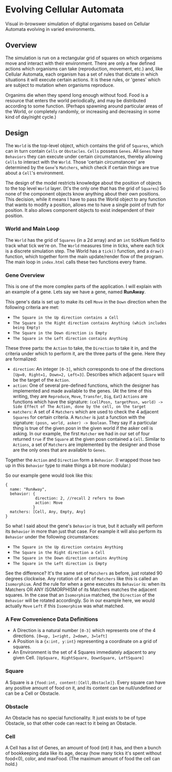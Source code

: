 # Evolving Cellular Automata

Visual in-browswer simulation of digital organisms based on Cellular Automata evolving in varied environments.

## Overview

The simulation is run on a rectangular grid of squares on which organisms move and interact with their environment. There are only a few defined actions which organisms can take (reproduction, movement, etc.) and, like Cellular Automata, each organism has a set of rules that dictate in which situations it will execute certain actions. It is these rules, or 'genes' which are subject to mutation when organisms reproduce.

Organims die when they spend long enough without food. Food is a resource that enters the world periodically, and may be distributed according to some function. (Perhaps spawning around particular areas of the World, or completely randomly, or increasing and decreasing in some kind of day/night cycle.)

## Design

The `World` is the top-level object, which contains the grid of `Squares`, which can in turn contain `Cells` or `Obstacles`. `Cells` possess `Genes`. All `Genes` have `Behaviors` they can execute under certain circumstances, thereby allowing `Cells` to interact with the `World`. Those 'certain circumstances' are determined by the `Gene`'s `Matchers`, which check if certain things are true about a `Cell`'s environment.

The design of the model restricts knowledge about the position of objects to the top level `World` layer. (It's the only one that has the grid of `Squares`) So none of the component objects know anything about their own positions. This decision, while it means I have to pass the World object to any function that wants to modify a position, allows me to have a single point of truth for position. It also allows component objects to exist independent of their position.

### World and Main Loop

The `World` has the grid of `Squares` (in a 2d array) and an `int` tickNum field to track what tick we're on. The `World` measures time in ticks, where each tick is a discrete simulation step. The World has a `tick()` function, and a `draw()` function, which together form the main update/render flow of the program. The main loop in `index.html` calls these two functions every frame.

### Gene Overview

This is one of the more complex parts of the application. I will explain with an example of a gene. Lets say we have a gene, named **RunAway**.

This gene's data is set up to make its cell `Move` in the `Down` direction when the following criteria are met:
* `The Square in the Up direction contains a Cell`
* `The Square in the Right direction contains Anything (which includes being Empty)`
* `The Square in the Down direction is Empty`
* `The Square in the Left direction contains Anything`

These three parts: the `Action` to take, the `Direction` to take it in, and the criteria under which to perform it, are the three parts of the gene. Here they are formalized:
* `direction`: An integer `[0-3]`, which corresponds to one of the directions `[Up=0, Right=1, Down=2, Left=3]`. Describes which adjacent `Square` will be the target of the `Action`.
* `action`: One of several pre-defined functions, which the designer has implemented and made available to the genes. (At the time of this writing, they are `Reproduce`, `Move`, `Transfer`, `Dig`, `Eat`) `Actions` are functions which have the signature: `(cellPosn, targetPosn, world) -> Side Effect of The Action, done by the cell, on the target`
* `matchers`: A set of 4 `Matchers` which are used to check the 4 adjacent `Squares` for certain criteria. A `Matcher` is just a function with the signature: `(posn, world, asker) -> Boolean`. They say if a particular thing is true of the given posn in the given world if the asker cell is asking. In our example, the first `Matcher` we had in our set of four returned `true` if the `Square` at the given posn contained a `Cell`. Similar to `Actions`, a set of `Matchers` are implemented by the designer and those are the only ones that are available to `Genes`.

Together the `Action` and `Direction` form a `Behavior`. (I wrapped those two up in this `Behavior` type to make things a bit more modular.)

So our example gene would look like this:

```
{
  name: "RunAway",
  behavior: {
             direction: 2, //recall 2 refers to Down
             action: Move
            }
  matchers: [Cell, Any, Empty, Any]
}
```

So what I said about the gene's `Behavior` is true, but it actually will perform its `Behavior` in more than just that case. For example it will also perform its `Behavior` under the following circumstances:

* `The Square in the Up direction contains Anything`
* `The Square in the Right direction a Cell`
* `The Square in the Down direction contains Anything`
* `The Square in the Left direction is Empty`

See the difference? It's the same set of `Matchers` as before, just rotated 90 degrees clockwise. Any rotation of a set of `Matchers` like this is called an `Isomorphism`. And the rule for when a gene executes its `Behavior` is: when its Matchers OR ANY ISOMORPHISM of its Matchers matches the adjacent squares. In the case that an `Isomorphism` matched, the `Direction` of the `Behavior` will be rotated accordingly. So in our example here, we would actually `Move` `Left` if this `Isomorphism` was what matched.

### A Few Convenience Data Definitions
* A Direction is a natural number `[0-3]` which represents one of the 4 directions. `[0=up, 1=right, 2=down, 3=left]`
* A Position is a `{x:int, y:int}` representing a coordinate on a grid of squares.
* An Environment is the set of 4 Squares immediately adjacent to any given Cell. `[UpSquare, RightSquare, DownSquare, LeftSquare]`

### Square
A Square is a `{food:int, content:[Cell,Obstacle]}`. Every square can have any positive amount of food on it, and its content can be null/undefined or can be a Cell or Obstacle.

### Obstacle
An Obstacle has no special functionality. It just exists to be of type Obstacle, so that other code can react to it being an Obstacle.

### Cell
A Cell has a list of Genes, an amount of food (int) it has, and then a bunch of bookkeeping data like its age, decay (how many ticks it's spent without food<0), color, and maxFood. (The maximum amount of food the cell can hold.)
